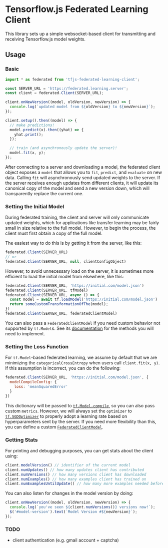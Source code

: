 # Tensorflow.js Federated Learning Client

This library sets up a simple websocket-based client for transmitting and receiving
Tensorflow.js model weights.

## Usage

### Basic

```js
import * as federated from 'tfjs-federated-learning-client';

const SERVER_URL = 'https://federated.learning.server';
const client = federated.Client(SERVER_URL);

client.onNewVersion((model, oldVersion, newVersion) => {
  console.log(`updated model from ${oldVersion} to ${newVersion}`);
});

client.setup().then((model) => {
  // make predictions!
  model.predict(x).then((yhat) => {
    yhat.print();
  });

  // train (and asynchronously update the server)!
  model.fit(x, y);
});
```

After connecting to a server and downloading a model, the federated client
object exposes a `model` that allows you to `fit`, `predict`, and `evaluate`
on new data. Calling `fit` will asynchronously send updated weights to the
server. If the server receives enough updates from different clients, it will
update its canonical copy of the model and send a new version down, which
will transparently replace the current one.

### Setting the Initial Model

During federated training, the client and server will only communicate
updated weights, which for applications like transfer learning may be fairly
small in size relative to the full model. However, to begin the process, the
client must first obtain a copy of the full model.

The easiest way to do this is by getting it from the server, like this:

```js
federated.Client(SERVER_URL)
// or
federated.Client(SERVER_URL, null, clientConfigObject)
```

However, to avoid unnecessary load on the server, it is sometimes more efficient
to load the initial model from elsewhere, like this:

```js
federated.Client(SERVER_URL, 'https://initial.com/model.json')
federated.Client(SERVER_URL, tfModel)
federated.Client(SERVER_URL, async () => {
  const model = await tf.loadModel('https://initial.com/model.json')
  return someCustomTransformationOfThe(model);
})
federated.Client(SERVER_URL, federatedClientModel)
```

You can also pass a `FederatedClientModel` if you need custom behavior not supported by `tf.Model`s. See its [documentation](#TODO) for the methods you will need to implement.

### Setting the Loss Function

For `tf.Model`-based federated learning, we assume by default that we are minimizing
the `categoricalCrossEntropy` when users call `client.fit(x, y)`. If this assumption is incorrect, you can do the following:

```js
federated.Client(SERVER_URL, 'https://initial.com/model.json', {
  modelCompileConfig: {
    loss: 'meanSquaredError'
  }
})
```

This dictionary will be passed to [`tf.Model.compile`](https://js.tensorflow.org/api/latest/#tf.Model.compile), so you can also pass custom `metrics`.
However, we will always set the `optimizer` to [`tf.SGDOptimizer`](https://js.tensorflow.org/api/latest/#train.sgd) to properly adopt a learning rate based on hyperparameters sent by the server. If you need more flexibility than this, you can define
a custom [`FederatedClientModel`](#TODO).

### Getting Stats

For printing and debugging purposes, you can get stats about the client using:
```js
client.modelVersion() // identifier of the current model
client.numUpdates() // how many updates client has contributed
client.numVersions() // how many versions client has downloaded
client.numExamples() // how many examples client has trained on
client.numExamplesUntilUpdate() // how many more examples needed before updating
```

You can also listen for changes in the model version by doing:
```js
client.onNewVersion((model, oldVersion, newVersion) => {
  console.log(`you've seen ${client.numVersions()} versions now!`);
  $('#model-version').text(`Model Version #${newVersion}`);
});
```

### TODO

- client authentication (e.g. gmail account + captcha)
